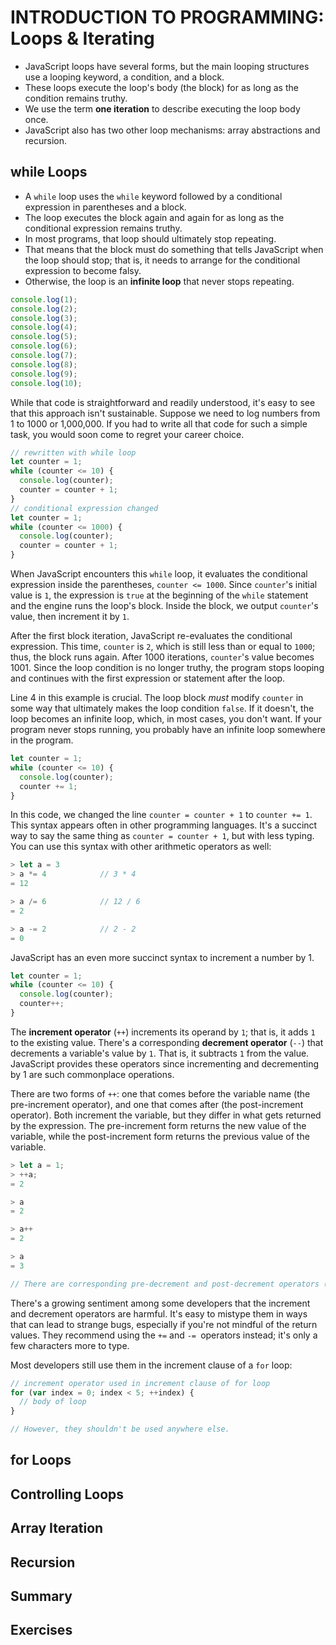 # INTRODUCTION TO PROGRAMMING: Loops & Iterating

 * JavaScript loops have several forms, but the main looping structures use a looping keyword, a condition, and a block. 
* These loops execute the loop's body (the block) for as long as the condition remains truthy. 
* We use the term **one iteration** to describe executing the loop body once. 
* JavaScript also has two other loop mechanisms: array abstractions and recursion.

## while Loops

* A `while` loop uses the `while` keyword followed by a conditional expression in parentheses and a block. 
* The loop executes the block again and again for as long as the conditional expression remains truthy. 
* In most programs, that loop should ultimately stop repeating. 
* That means that the block must do something that tells JavaScript when the loop should stop; that is, it needs to arrange for the conditional expression to become falsy.
* Otherwise, the loop is an **infinite loop** that never stops repeating.

```js
console.log(1);
console.log(2);
console.log(3);
console.log(4);
console.log(5);
console.log(6);
console.log(7);
console.log(8);
console.log(9);
console.log(10);
```

While that code is straightforward and readily understood, it's easy to see that this approach isn't sustainable. Suppose we need to log numbers from 1 to 1000 or 1,000,000. If you had to write all that code for such a simple task, you would soon come to regret your career choice.

```js
// rewritten with while loop
let counter = 1;
while (counter <= 10) {
  console.log(counter);
  counter = counter + 1;
}
// conditional expression changed
let counter = 1;
while (counter <= 1000) {
  console.log(counter);
  counter = counter + 1;
}
```

When JavaScript encounters this `while` loop, it evaluates the conditional expression inside the parentheses, `counter <= 1000`. Since `counter`'s initial value is `1`, the expression is `true` at the beginning of the `while` statement and the engine runs the loop's block. Inside the block, we output `counter`'s value, then increment it by `1`.

After the first block iteration, JavaScript re-evaluates the conditional expression. This time, `counter` is `2`, which is still less than or equal to `1000`; thus, the block runs again. After 1000 iterations, `counter`'s value becomes 1001. Since the loop condition is no longer truthy, the program stops looping and continues with the first expression or statement after the loop.

Line 4 in this example is crucial. The loop block _must_ modify `counter` in some way that ultimately makes the loop condition `false`. If it doesn't, the loop becomes an infinite loop, which, in most cases, you don't want. If your program never stops running, you probably have an infinite loop somewhere in the program.

```js
let counter = 1;
while (counter <= 10) {
  console.log(counter);
  counter += 1;
}
```

In this code, we changed the line `counter = counter + 1` to `counter += 1`. This syntax appears often in other programming languages. It's a succinct way to say the same thing as `counter = counter + 1`, but with less typing. You can use this syntax with other arithmetic operators as well:

```js
> let a = 3
> a *= 4            // 3 * 4
= 12

> a /= 6            // 12 / 6
= 2

> a -= 2            // 2 - 2
= 0
```

JavaScript has an even more succinct syntax to increment a number by 1.

```js
let counter = 1;
while (counter <= 10) {
  console.log(counter);
  counter++;
}
```

The **increment operator** (`++`) increments its operand by `1`; that is, it adds `1` to the existing value. There's a corresponding **decrement operator** (`--`) that decrements a variable's value by `1`. That is, it subtracts `1` from the value. JavaScript provides these operators since incrementing and decrementing by 1 are such commonplace operations.

There are two forms of `++`: one that comes before the variable name (the pre-increment operator), and one that comes after (the post-increment operator). Both increment the variable, but they differ in what gets returned by the expression. The pre-increment form returns the new value of the variable, while the post-increment form returns the previous value of the variable.

```js
> let a = 1;
> ++a;
= 2

> a
= 2

> a++
= 2

> a
= 3

// There are corresponding pre-decrement and post-decrement operators (e.g., --a and a--) that work in a similar way.
```

There's a growing sentiment among some developers that the increment and decrement operators are harmful. It's easy to mistype them in ways that can lead to strange bugs, especially if you're not mindful of the return values. They recommend using the `+=` and `-= `operators instead; it's only a few characters more to type.

Most developers still use them in the increment clause of a `for` loop:

```js
// increment operator used in increment clause of for loop
for (var index = 0; index < 5; ++index) {
  // body of loop
}

// However, they shouldn't be used anywhere else.
```




## for Loops

## Controlling Loops

## Array Iteration

## Recursion

## Summary

## Exercises

